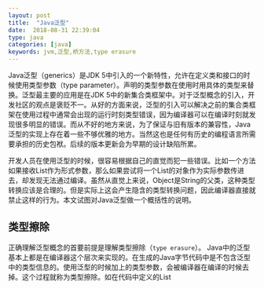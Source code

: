 ```yaml
---
layout: post
title:  "Java泛型"
date:  2018-08-31 22:39:04
type: java
categories: [java]
keywords: jvm,泛型,桥方法,type erasure
---
```

Java泛型（generics）是JDK 5中引入的一个新特性，允许在定义类和接口的时候使用类型参数（type parameter）。声明的类型参数在使用时用具体的类型来替换。泛型最主要的应用是在JDK 5中的新集合类框架中。对于泛型概念的引入，开发社区的观点是褒贬不一。从好的方面来说，泛型的引入可以解决之前的集合类框架在使用过程中通常会出现的运行时刻类型错误，因为编译器可以在编译时刻就发现很多明显的错误。而从不好的地方来说，为了保证与旧有版本的兼容性，Java泛型的实现上存在着一些不够优雅的地方。当然这也是任何有历史的编程语言所需要承担的历史包袱。后续的版本更新会为早期的设计缺陷所累。  

开发人员在使用泛型的时候，很容易根据自己的直觉而犯一些错误。比如一个方法如果接收List<Object>作为形式参数，那么如果尝试将一个List<String>的对象作为实际参数传进去，却发现无法通过编译。虽然从直觉上来说，Object是String的父类，这种类型转换应该是合理的。但是实际上这会产生隐含的类型转换问题，因此编译器直接就禁止这样的行为。本文试图对Java泛型做一个概括性的说明。

## 类型擦除
正确理解泛型概念的首要前提是理解类型擦除（`type erasure`）。 Java中的泛型基本上都是在编译器这个层次来实现的。在生成的Java字节代码中是不包含泛型中的类型信息的。使用泛型的时候加上的类型参数，会被编译器在编译的时候去掉。这个过程就称为类型擦除。如在代码中定义的List<Object>和List<String>等类型，在编译之后都会变成List。JVM看到的只是List，而由泛型附加的类型信息对JVM来说是不可见的。Java编译器会在编译时尽可能的发现可能出错的地方，但是仍然无法避免在运行时刻出现类型转换异常的情况。类型擦除也是Java的泛型实现方式与C++模板机制实现方式之间的重要区别。

 
很多泛型的奇怪特性都与这个类型擦除的存在有关，包括：

- 泛型类并没有自己独有的Class类对象。比如并不存在List<String>.class或是List<Integer>.class，而只有List.class。
- 静态变量是被泛型类的所有实例所共享的。对于声明为MyClass<T>的类，访问其中的静态变量的方法仍然是 MyClass.myStaticVar。不管是通过new MyClass<String>还是new MyClass<Integer>创建的对象，都是共享一个静态变量。
- **泛型的类型参数不能用在Java异常处理的catch语句中。因为异常处理是由JVM在运行时刻来进行的。由于类型信息被擦除，JVM是无法区分两个异常类型MyException<String>和MyException<Integer>的**。对于JVM来说，它们都是 MyException类型的。也就无法执行与异常对应的catch语句。

类型擦除的基本过程也比较简单，首先是找到用来替换类型参数的具体类。这个具体类一般是Object。如果指定了类型参数的上界的话，则使用这个上界。把代码中的类型参数都替换成具体的类。同时去掉出现的类型声明，即去掉<>的内容。比如T get()方法声明就变成了Object get()；List<String>就变成了List。

这里可能会困惑，为什么泛型类型被擦除了，我们在使用的时候又能准确拿到真实的类型?
编译后虽然擦除了真实类型，但是在使用时（如果有必要）会将其转成真实的类型，通过javap反编译后的字节码看这个问题就比较容易理解了

```java
public static void main(String[] args) {
        List<Integer> list = Lists.newArrayList(1, 2, 3);
        for (int i = 0; i < list.size(); i++) {
            Integer a = list.get(i);
            System.out.println(a);
        }
    }
// class version 52.0 (52)
// access flags 0x21
public class com/dempe/demo/TypeTest {

  // compiled from: TypeTest.java

  // access flags 0x1
  public <init>()V
   L0
    LINENUMBER 10 L0
    ALOAD 0
    INVOKESPECIAL java/lang/Object.<init> ()V
    RETURN
   L1
    LOCALVARIABLE this Lcom/dempe/demo/TypeTest; L0 L1 0
    MAXSTACK = 1
    MAXLOCALS = 1

  // access flags 0x9
  public static main([Ljava/lang/String;)V
   L0
    LINENUMBER 12 L0
    ICONST_3
    ANEWARRAY java/lang/Integer
    DUP
    ICONST_0
    ICONST_1
    INVOKESTATIC java/lang/Integer.valueOf (I)Ljava/lang/Integer;
    AASTORE
    DUP
    ICONST_1
    ICONST_2
    INVOKESTATIC java/lang/Integer.valueOf (I)Ljava/lang/Integer;
    AASTORE
    DUP
    ICONST_2
    ICONST_3
    INVOKESTATIC java/lang/Integer.valueOf (I)Ljava/lang/Integer;
    AASTORE
    INVOKESTATIC org/assertj/core/util/Lists.newArrayList ([Ljava/lang/Object;)Ljava/util/ArrayList;
    ASTORE 1
   L1
    LINENUMBER 13 L1
    ICONST_0
    ISTORE 2
   L2
   FRAME APPEND [java/util/List I]
    ILOAD 2
    ALOAD 1
    INVOKEINTERFACE java/util/List.size ()I
    IF_ICMPGE L3
   L4
    LINENUMBER 14 L4
    ALOAD 1
    ILOAD 2
    INVOKEINTERFACE java/util/List.get (I)Ljava/lang/Object;
    CHECKCAST java/lang/Integer
    ASTORE 3
   L5
    LINENUMBER 15 L5
    GETSTATIC java/lang/System.out : Ljava/io/PrintStream;
    ALOAD 3
    INVOKEVIRTUAL java/io/PrintStream.println (Ljava/lang/Object;)V
   L6
    LINENUMBER 13 L6
    IINC 2 1
    GOTO L2
   L3
    LINENUMBER 17 L3
   FRAME CHOP 1
    RETURN
   L7
    LOCALVARIABLE a Ljava/lang/Integer; L5 L6 3
    LOCALVARIABLE i I L2 L3 2
    LOCALVARIABLE args [Ljava/lang/String; L0 L7 0
    LOCALVARIABLE list Ljava/util/List; L1 L7 1
    // signature Ljava/util/List<Ljava/lang/Integer;>;
    // declaration: java.util.List<java.lang.Integer>
    MAXSTACK = 4
    MAXLOCALS = 4
}
```

##桥方法
泛型的类型擦除带来了不少问题。其中一个便是方法重写。
```java
public class Merchant<T extends Customer> {
    public double actionPrice(T customer) {
        return 0.0d;
    }
}

class VIPOnlyMerchant extends Merchant<VIP> {
    @Override
    public double actionPrice(VIP customer) {
        return 0.0d;
    }
}

class Customer{

}
class VIP extends Customer{}
```
VIPOnlyMerchant 中的 actionPrice 方法是符合 Java 语言的方法重写的，毕竟都使用 @Override 来注解了。然而，经过类型擦除后，父类的方法描述符为 (LCustomer;)D，而子类的方法描述符为 (LVIP;)D。这显然不符合 Java 虚拟机关于方法重写的定义。

为了保证编译而成的 Java 字节码能够保留重写的语义，Java 编译器额外添加了一个桥接方法。该桥接方法在字节码层面重写了父类的方法，并将调用子类的方法。

```
// class version 52.0 (52)
// access flags 0x20
// signature Lcom/dempe/demo/Merchant<Lcom/dempe/demo/VIP;>;
// declaration: com/dempe/demo/VIPOnlyMerchant extends com.dempe.demo.Merchant<com.dempe.demo.VIP>
class com/dempe/demo/VIPOnlyMerchant extends com/dempe/demo/Merchant  {

  // compiled from: Merchant.java

  // access flags 0x0
  <init>()V
   L0
    LINENUMBER 12 L0
    ALOAD 0
    INVOKESPECIAL com/dempe/demo/Merchant.<init> ()V
    RETURN
   L1
    LOCALVARIABLE this Lcom/dempe/demo/VIPOnlyMerchant; L0 L1 0
    MAXSTACK = 1
    MAXLOCALS = 1

  // access flags 0x1
  public actionPrice(Lcom/dempe/demo/VIP;)D
   L0
    LINENUMBER 15 L0
    DCONST_0
    DRETURN
   L1
    LOCALVARIABLE this Lcom/dempe/demo/VIPOnlyMerchant; L0 L1 0
    LOCALVARIABLE customer Lcom/dempe/demo/VIP; L0 L1 1
    MAXSTACK = 2
    MAXLOCALS = 2

  // access flags 0x1041
  public synthetic bridge actionPrice(Lcom/dempe/demo/Customer;)D
   L0
    LINENUMBER 12 L0
    ALOAD 0
    ALOAD 1
    CHECKCAST com/dempe/demo/VIP
    INVOKEVIRTUAL com/dempe/demo/VIPOnlyMerchant.actionPrice (Lcom/dempe/demo/VIP;)D
    DRETURN
   L1
    LOCALVARIABLE this Lcom/dempe/demo/VIPOnlyMerchant; L0 L1 0
    MAXSTACK = 2
    MAXLOCALS = 2
}

```
在我们的例子中，VIPOnlyMerchant 类将包含一个桥接方法 actionPrice(Customer)，它重写了父类的同名同方法描述符的方法。该桥接方法将传入的 Customer 参数强制转换为 VIP 类型，再调用原本的 actionPrice(VIP) 方法。

当一个声明类型为 Merchant，实际类型为 VIPOnlyMerchant 的对象，调用 actionPrice 方法时，字节码里的符号引用指向的是 Merchant.actionPrice(Customer) 方法。Java 虚拟机将动态绑定至 VIPOnlyMerchant 类的桥接方法之中，并且调用其 actionPrice(VIP) 方法。

需要注意的是，在 javap 的输出中，该桥接方法的访问标识符除了代表桥接方法的 ACC_BRIDGE 之外，还有 ACC_SYNTHETIC。它表示该方法对于 Java 源代码来说是不可见的。当你尝试通过传入一个声明类型为 Customer 的对象作为参数，调用 VIPOnlyMerchant 类的 actionPrice 方法时，Java 编译器会报错，并且提示参数类型不匹配。

```java
Customer customer = new VIP();
new VIPOnlyMerchant().actionPrice(customer); // 编译出错    
```

## 参考文档
http://www.infoq.com/cn/articles/cf-java-generics  
https://www.ibm.com/developerworks/cn/java/java-language-type-erasure/index.html


